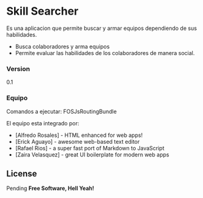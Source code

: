 # Skill Searcher
Es una aplicacion que permite buscar y armar equipos dependiendo de sus habilidades.
  - Busca colaboradores y arma equipos
  - Permite evaluar las habilidades de los colaboradores de manera social.
### Version
0.1
### Equipo

Comandos a ejecutar:
FOSJsRoutingBundle

El equipo esta integrado por:

* [Alfredo Rosales] - HTML enhanced for web apps!
* [Erick Aguayo] - awesome web-based text editor
* [Rafael Rios] - a super fast port of Markdown to JavaScript
* [Zaira Velasquez] - great UI boilerplate for modern web apps

License
----
Pending
**Free Software, Hell Yeah!**


